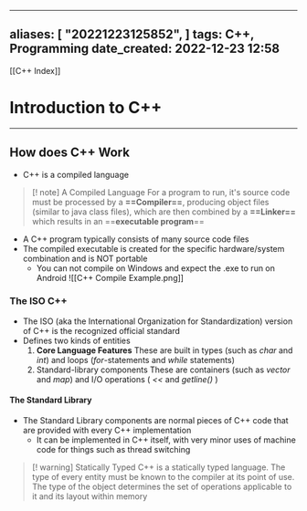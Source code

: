 
---
aliases: [ "20221223125852",  ]
tags: C++, Programming
date_created: 2022-12-23 12:58
---
[[C++ Index]]
# Introduction to C++
---

## How does C++ Work
- C++ is a compiled language 
>[! note] A Compiled Language 
>For a program to run, it's source code must be processed by a **==Compiler==**, producing object files (similar to java class files), which are then combined by a **==Linker==** which results in an ==**executable program**==
- A C++ program typically consists of many source code files 
- The compiled executable is created for the specific hardware/system combination and is NOT portable 
	- You can not compile on Windows and expect the .exe to run on Android
![[C++ Compile Example.png]]

### The ISO C++
- The ISO (aka the International Organization for Standardization) version of C++ is the recognized official standard
- Defines two kinds of entities
	1. **Core Language Features** 
			These are built in types (such as *char* and *int*) and loops (*for*-statements and *while* statements)
	2. Standard-library components
			These are containers (such as *vector* and *map*) and I/O operations ( *<<* and *getline()* )

#### The Standard Library
- The Standard Library components are normal pieces of C++ code that are provided with every C++ implementation
	- It can be implemented in C++ itself, with very minor uses of machine code for things such as thread switching 
>[! warning] Statically Typed
>C++ is a statically typed language. The type of every entity must be known to the compiler at its point of use. The type of the object determines the set of operations applicable to it and its layout within memory

